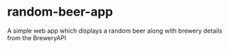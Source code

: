 # random-beer-app
A simple web app which displays a random beer along with brewery details from the BreweryAPI
